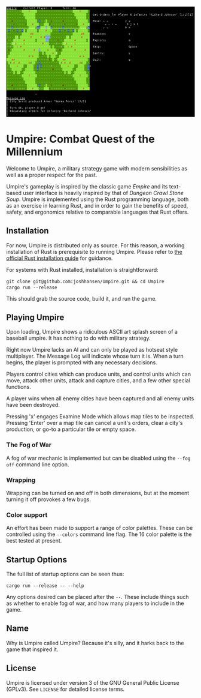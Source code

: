 ![Umpire](/images/Umpire-0.4.png "Umpire")

# Umpire: Combat Quest of the Millennium

Welcome to Umpire, a military strategy game with modern sensibilities as well as
a proper respect for the past.

Umpire's gameplay is inspired by the classic game _Empire_ and its text-based
user interface is heavily inspired by that of _Dungeon Crawl Stone Soup_.
Umpire is implemented using the Rust programming language, both as an exercise
in learning Rust, and in order to gain the benefits of speed, safety, and
ergonomics relative to comparable languages that Rust offers.

## Installation
For now, Umpire is distributed only as source. For this reason, a working
installation of Rust is prerequisite to running Umpire. Please refer to
[the official Rust installation guide](https://www.rust-lang.org/en-US/install.html)
for guidance.

For systems with Rust installed, installation is straightforward:

    git clone git@github.com:joshhansen/Umpire.git && cd Umpire
    cargo run --release

This should grab the source code, build it, and run the game.

## Playing Umpire
Upon loading, Umpire shows a ridiculous ASCII art splash screen of a baseball
umpire. It has nothing to do with military strategy.

Right now Umpire lacks an AI and can only be played as hotseat style
multiplayer. The Message Log will indicate whose turn it is. When a turn begins,
the player is prompted with any necessary decisions.

Players control cities which can produce units, and control units which can
move, attack other units, attack and capture cities, and a few other special
functions.

A player wins when all enemy cities have been captured and all enemy units have
been destroyed.

Pressing 'x' engages Examine Mode which allows map tiles to be inspected. Pressing 'Enter' over a map tile can cancel a
unit's orders, clear a city's production, or go-to a particular tile or empty space.

### The Fog of War

A fog of war mechanic is implemented but can be disabled using the `--fog off` command line option.

### Wrapping

Wrapping can be turned on and off in both dimensions, but at the moment turning it off provokes a few bugs.

### Color support

An effort has been made to support a range of color palettes. These can be controlled using the `--colors` command line
flag. The 16 color palette is the best tested at present.

## Startup Options
The full list of startup options can be seen thus:

    cargo run --release -- --help

Any options desired can be placed after the `--`. These include things such as
whether to enable fog of war, and how many players to include in the game.

## Name
Why is Umpire called Umpire? Because it's silly, and it harks back to the game
that inspired it.

## License
Umpire is licensed under version 3 of the GNU General Public License (GPLv3).
See `LICENSE` for detailed license terms.
